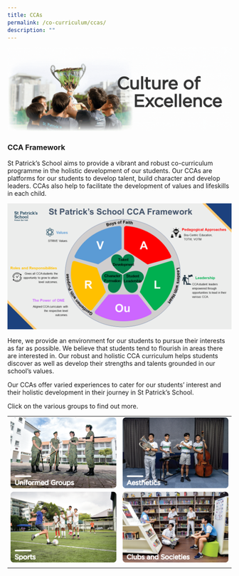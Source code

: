 ```yaml
---
title: CCAs
permalink: /co-curriculum/ccas/
description: ""
---
```

![](/images/cca%20banner%20gif.gif)

### **CCA Framework**

St Patrick’s School aims to provide a vibrant and robust co-curriculum programme in the holistic development of our students. Our CCAs are platforms for our students to develop talent, build character and develop leaders. CCAs also help to facilitate the development of values and lifeskills in each child. &nbsp;&nbsp;

![](/images/cca%20overview.png)

Here, we provide an environment for our students to pursue their interests as far as possible. We believe that students tend to flourish in areas there are interested in. Our robust and holistic CCA curriculum helps students discover as well as develop their strengths and talents grounded in our school’s values.

Our CCAs offer varied experiences to cater for our students’ interest and their holistic development in their journey in St Patrick’s School.

Click on the various groups to find out more.


|||
| ------ | ------ |
|<a href="/ccas/uniformed-groups/"><img src="/images/uniformed%20groups.png"></a>| <a href="/ccas/aesthetics/"><img src="/images/aesthetics.png"></a>|
<a href="/ccas/sports/"><img src="/images/sports.png"></a>|<a href="/ccas/clubsandsoc/"><img src="/images/clubs%20and%20societies.png"></a>|
||||